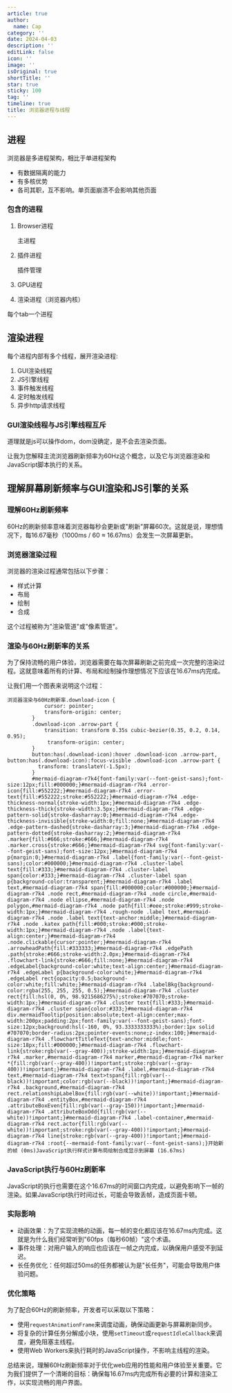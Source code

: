 ```yaml
---
article: true
author:
  name: Cap
category: ''
date: 2024-04-03
description: ''
editLink: false
icon: ''
image: ''
isOriginal: true
shortTitle: ''
star: true
sticky: 100
tag: ''
timeline: true
title: 浏览器进程与线程
---
```





## 进程

浏览器是多进程架构，相比于单进程架构

- 有数据隔离的能力
- 有多核优势
- 各司其职，互不影响。单页面崩溃不会影响其他页面

### 包含的进程

1. Browser进程

    主进程

2. 插件进程

    插件管理

3. GPU进程

4. 渲染进程（浏览器内核）

  每个tab一个进程

## 渲染进程

每个进程内部有多个线程，展开渲染进程:

1. GUI渲染线程
2. JS引擎线程
3. 事件触发线程
4. 定时触发线程
5. 异步http请求线程

### GUI渲染线程与JS引擎线程互斥

道理就是js可以操作dom，dom没确定，是不会去渲染页面。

让我为您解释主流浏览器刷新频率为60Hz这个概念，以及它与浏览器渲染和JavaScript脚本执行的关系。

## 理解屏幕刷新频率与GUI渲染和JS引擎的关系

### 理解60Hz刷新频率

60Hz的刷新频率意味着浏览器每秒会更新或"刷新"屏幕60次。这就是说，理想情况下，每16.67毫秒（1000ms / 60 ≈ 16.67ms）会发生一次屏幕更新。

### 浏览器渲染过程

浏览器的渲染过程通常包括以下步骤：

- 样式计算
- 布局
- 绘制
- 合成

这个过程被称为"渲染管道"或"像素管道"。

### 渲染与60Hz刷新率的关系

为了保持流畅的用户体验，浏览器需要在每次屏幕刷新之前完成一次完整的渲染过程。这就意味着所有的计算、布局和绘制操作理想情况下应该在16.67ms内完成。

让我们用一个图表来说明这个过程：

```mermaid
浏览器渲染与60Hz刷新率.download-icon {
            cursor: pointer;
            transform-origin: center;
        }
        .download-icon .arrow-part {
            transition: transform 0.35s cubic-bezier(0.35, 0.2, 0.14, 0.95);
             transform-origin: center;
        }
        button:has(.download-icon):hover .download-icon .arrow-part, button:has(.download-icon):focus-visible .download-icon .arrow-part {
          transform: translateY(-1.5px);
        }
        #mermaid-diagram-r7k4{font-family:var(--font-geist-sans);font-size:12px;fill:#000000;}#mermaid-diagram-r7k4 .error-icon{fill:#552222;}#mermaid-diagram-r7k4 .error-text{fill:#552222;stroke:#552222;}#mermaid-diagram-r7k4 .edge-thickness-normal{stroke-width:1px;}#mermaid-diagram-r7k4 .edge-thickness-thick{stroke-width:3.5px;}#mermaid-diagram-r7k4 .edge-pattern-solid{stroke-dasharray:0;}#mermaid-diagram-r7k4 .edge-thickness-invisible{stroke-width:0;fill:none;}#mermaid-diagram-r7k4 .edge-pattern-dashed{stroke-dasharray:3;}#mermaid-diagram-r7k4 .edge-pattern-dotted{stroke-dasharray:2;}#mermaid-diagram-r7k4 .marker{fill:#666;stroke:#666;}#mermaid-diagram-r7k4 .marker.cross{stroke:#666;}#mermaid-diagram-r7k4 svg{font-family:var(--font-geist-sans);font-size:12px;}#mermaid-diagram-r7k4 p{margin:0;}#mermaid-diagram-r7k4 .label{font-family:var(--font-geist-sans);color:#000000;}#mermaid-diagram-r7k4 .cluster-label text{fill:#333;}#mermaid-diagram-r7k4 .cluster-label span{color:#333;}#mermaid-diagram-r7k4 .cluster-label span p{background-color:transparent;}#mermaid-diagram-r7k4 .label text,#mermaid-diagram-r7k4 span{fill:#000000;color:#000000;}#mermaid-diagram-r7k4 .node rect,#mermaid-diagram-r7k4 .node circle,#mermaid-diagram-r7k4 .node ellipse,#mermaid-diagram-r7k4 .node polygon,#mermaid-diagram-r7k4 .node path{fill:#eee;stroke:#999;stroke-width:1px;}#mermaid-diagram-r7k4 .rough-node .label text,#mermaid-diagram-r7k4 .node .label text{text-anchor:middle;}#mermaid-diagram-r7k4 .node .katex path{fill:#000;stroke:#000;stroke-width:1px;}#mermaid-diagram-r7k4 .node .label{text-align:center;}#mermaid-diagram-r7k4 .node.clickable{cursor:pointer;}#mermaid-diagram-r7k4 .arrowheadPath{fill:#333333;}#mermaid-diagram-r7k4 .edgePath .path{stroke:#666;stroke-width:2.0px;}#mermaid-diagram-r7k4 .flowchart-link{stroke:#666;fill:none;}#mermaid-diagram-r7k4 .edgeLabel{background-color:white;text-align:center;}#mermaid-diagram-r7k4 .edgeLabel p{background-color:white;}#mermaid-diagram-r7k4 .edgeLabel rect{opacity:0.5;background-color:white;fill:white;}#mermaid-diagram-r7k4 .labelBkg{background-color:rgba(255, 255, 255, 0.5);}#mermaid-diagram-r7k4 .cluster rect{fill:hsl(0, 0%, 98.9215686275%);stroke:#707070;stroke-width:1px;}#mermaid-diagram-r7k4 .cluster text{fill:#333;}#mermaid-diagram-r7k4 .cluster span{color:#333;}#mermaid-diagram-r7k4 div.mermaidTooltip{position:absolute;text-align:center;max-width:200px;padding:2px;font-family:var(--font-geist-sans);font-size:12px;background:hsl(-160, 0%, 93.3333333333%);border:1px solid #707070;border-radius:2px;pointer-events:none;z-index:100;}#mermaid-diagram-r7k4 .flowchartTitleText{text-anchor:middle;font-size:18px;fill:#000000;}#mermaid-diagram-r7k4 .flowchart-link{stroke:rgb(var(--gray-400));stroke-width:1px;}#mermaid-diagram-r7k4 .marker,#mermaid-diagram-r7k4 marker,#mermaid-diagram-r7k4 marker *{fill:rgb(var(--gray-400))!important;stroke:rgb(var(--gray-400))!important;}#mermaid-diagram-r7k4 .label,#mermaid-diagram-r7k4 text,#mermaid-diagram-r7k4 text>tspan{fill:rgb(var(--black))!important;color:rgb(var(--black))!important;}#mermaid-diagram-r7k4 .background,#mermaid-diagram-r7k4 rect.relationshipLabelBox{fill:rgb(var(--white))!important;}#mermaid-diagram-r7k4 .entityBox,#mermaid-diagram-r7k4 .attributeBoxEven{fill:rgb(var(--gray-150))!important;}#mermaid-diagram-r7k4 .attributeBoxOdd{fill:rgb(var(--white))!important;}#mermaid-diagram-r7k4 .label-container,#mermaid-diagram-r7k4 rect.actor{fill:rgb(var(--white))!important;stroke:rgb(var(--gray-400))!important;}#mermaid-diagram-r7k4 line{stroke:rgb(var(--gray-400))!important;}#mermaid-diagram-r7k4 :root{--mermaid-font-family:var(--font-geist-sans);}开始新的帧 (0ms)JavaScript执行样式计算布局绘制合成显示到屏幕 (16.67ms)
```

### JavaScript执行与60Hz刷新率

JavaScript的执行也需要在这个16.67ms的时间窗口内完成，以避免影响下一帧的渲染。如果JavaScript执行时间过长，可能会导致丢帧，造成页面卡顿。

### 实际影响

- 动画效果：为了实现流畅的动画，每一帧的变化都应该在16.67ms内完成。这就是为什么我们经常听到"60fps（每秒60帧）"这个术语。
- 事件处理：对用户输入的响应也应该在一帧之内完成，以确保用户感受不到延迟。
- 长任务优化：任何超过50ms的任务都被认为是"长任务"，可能会导致用户体验问题。

### 优化策略

为了配合60Hz的刷新频率，开发者可以采取以下策略：

- 使用`requestAnimationFrame`来调度动画，确保动画更新与屏幕刷新同步。
- 将复杂的计算任务分解成小块，使用`setTimeout`或`requestIdleCallback`来调度，避免阻塞主线程。
- 使用Web Workers来执行耗时的JavaScript操作，不影响主线程的渲染。

总结来说，理解60Hz刷新频率对于优化web应用的性能和用户体验至关重要。它为我们提供了一个清晰的目标：确保每16.67ms内完成所有必要的计算和渲染工作，以实现流畅的用户界面。
